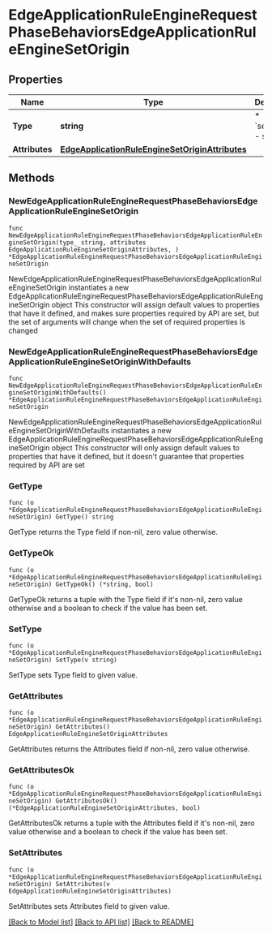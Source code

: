 # EdgeApplicationRuleEngineRequestPhaseBehaviorsEdgeApplicationRuleEngineSetOrigin

## Properties

Name | Type | Description | Notes
------------ | ------------- | ------------- | -------------
**Type** | **string** | * &#x60;set_origin&#x60; - set_origin | 
**Attributes** | [**EdgeApplicationRuleEngineSetOriginAttributes**](EdgeApplicationRuleEngineSetOriginAttributes.md) |  | 

## Methods

### NewEdgeApplicationRuleEngineRequestPhaseBehaviorsEdgeApplicationRuleEngineSetOrigin

`func NewEdgeApplicationRuleEngineRequestPhaseBehaviorsEdgeApplicationRuleEngineSetOrigin(type_ string, attributes EdgeApplicationRuleEngineSetOriginAttributes, ) *EdgeApplicationRuleEngineRequestPhaseBehaviorsEdgeApplicationRuleEngineSetOrigin`

NewEdgeApplicationRuleEngineRequestPhaseBehaviorsEdgeApplicationRuleEngineSetOrigin instantiates a new EdgeApplicationRuleEngineRequestPhaseBehaviorsEdgeApplicationRuleEngineSetOrigin object
This constructor will assign default values to properties that have it defined,
and makes sure properties required by API are set, but the set of arguments
will change when the set of required properties is changed

### NewEdgeApplicationRuleEngineRequestPhaseBehaviorsEdgeApplicationRuleEngineSetOriginWithDefaults

`func NewEdgeApplicationRuleEngineRequestPhaseBehaviorsEdgeApplicationRuleEngineSetOriginWithDefaults() *EdgeApplicationRuleEngineRequestPhaseBehaviorsEdgeApplicationRuleEngineSetOrigin`

NewEdgeApplicationRuleEngineRequestPhaseBehaviorsEdgeApplicationRuleEngineSetOriginWithDefaults instantiates a new EdgeApplicationRuleEngineRequestPhaseBehaviorsEdgeApplicationRuleEngineSetOrigin object
This constructor will only assign default values to properties that have it defined,
but it doesn't guarantee that properties required by API are set

### GetType

`func (o *EdgeApplicationRuleEngineRequestPhaseBehaviorsEdgeApplicationRuleEngineSetOrigin) GetType() string`

GetType returns the Type field if non-nil, zero value otherwise.

### GetTypeOk

`func (o *EdgeApplicationRuleEngineRequestPhaseBehaviorsEdgeApplicationRuleEngineSetOrigin) GetTypeOk() (*string, bool)`

GetTypeOk returns a tuple with the Type field if it's non-nil, zero value otherwise
and a boolean to check if the value has been set.

### SetType

`func (o *EdgeApplicationRuleEngineRequestPhaseBehaviorsEdgeApplicationRuleEngineSetOrigin) SetType(v string)`

SetType sets Type field to given value.


### GetAttributes

`func (o *EdgeApplicationRuleEngineRequestPhaseBehaviorsEdgeApplicationRuleEngineSetOrigin) GetAttributes() EdgeApplicationRuleEngineSetOriginAttributes`

GetAttributes returns the Attributes field if non-nil, zero value otherwise.

### GetAttributesOk

`func (o *EdgeApplicationRuleEngineRequestPhaseBehaviorsEdgeApplicationRuleEngineSetOrigin) GetAttributesOk() (*EdgeApplicationRuleEngineSetOriginAttributes, bool)`

GetAttributesOk returns a tuple with the Attributes field if it's non-nil, zero value otherwise
and a boolean to check if the value has been set.

### SetAttributes

`func (o *EdgeApplicationRuleEngineRequestPhaseBehaviorsEdgeApplicationRuleEngineSetOrigin) SetAttributes(v EdgeApplicationRuleEngineSetOriginAttributes)`

SetAttributes sets Attributes field to given value.



[[Back to Model list]](../README.md#documentation-for-models) [[Back to API list]](../README.md#documentation-for-api-endpoints) [[Back to README]](../README.md)


